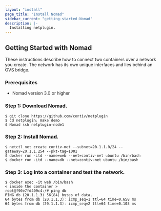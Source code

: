 ```yaml
---
layout: "install"
page_title: "Install Nomad"
sidebar_current: "getting-started-Nomad"
description: |-
  Installing netplugin.
---
```


## Getting Started with Nomad

These instructions describe how to connect two containers
over a network you create. The network has
its own unique interfaces and lies behind an OVS bridge.

### Prerequisites
- Nomad version 3.0 or higher


### Step 1: Download Nomad.

```
$ git clone https://github.com/contiv/netplugin
$ cd netplugin; make demo
$ Nomad ssh netplugin-node1
```

### Step 2: Install Nomad.

```
$ netctl net create contiv-net --subnet=20.1.1.0/24 --gateway=20.1.1.254 --pkt-tag=1001
$ docker run -itd --name=web --net=contiv-net ubuntu /bin/bash
$ docker run -itd --name=db --net=contiv-net ubuntu /bin/bash
```

### Step 3: Log into a container and test the network.

```
$ docker exec -it web /bin/bash
< inside the container >
root@f90e7fd409c4:/# ping db
PING db (20.1.1.3) 56(84) bytes of data.
64 bytes from db (20.1.1.3): icmp_seq=1 ttl=64 time=0.658 ms
64 bytes from db (20.1.1.3): icmp_seq=2 ttl=64 time=0.103 ms
```

